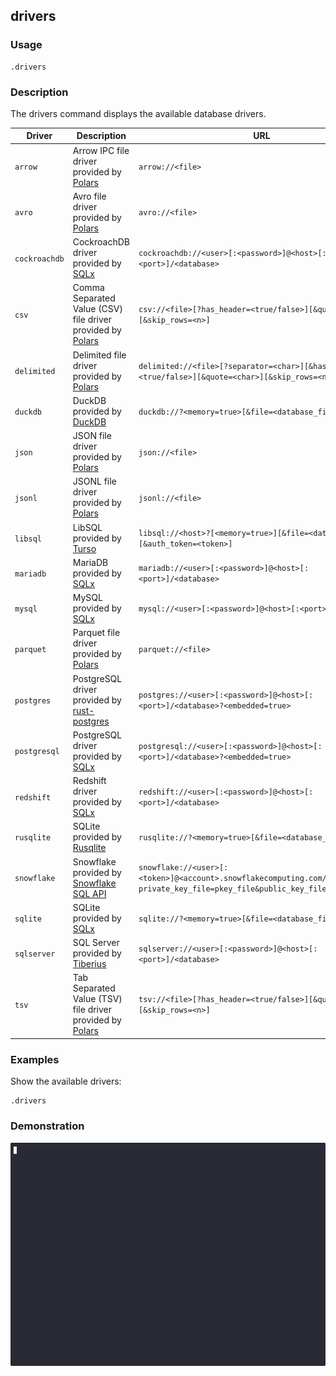 ## drivers

### Usage

```text
.drivers
```

### Description

The drivers command displays the available database drivers.

| Driver        | Description                                                                                            | URL                                                                                                                       |
|---------------|--------------------------------------------------------------------------------------------------------|---------------------------------------------------------------------------------------------------------------------------|
| `arrow`       | Arrow IPC file driver provided by [Polars](https://github.com/pola-rs/polars)                          | `arrow://<file>`                                                                                                          |
| `avro`        | Avro file driver provided by [Polars](https://github.com/pola-rs/polars)                               | `avro://<file>`                                                                                                           |
| `cockroachdb` | CockroachDB driver provided by [SQLx](https://github.com/launchbadge/sqlx)                             | `cockroachdb://<user>[:<password>]@<host>[:<port>]/<database>`                                                            |
| `csv`         | Comma Separated Value (CSV) file driver provided by [Polars](https://github.com/pola-rs/polars)        | `csv://<file>[?has_header=<true/false>][&quote=<char>][&skip_rows=<n>]`                                                   |
| `delimited`   | Delimited file driver provided by [Polars](https://github.com/pola-rs/polars)                          | `delimited://<file>[?separator=<char>][&has_header=<true/false>][&quote=<char>][&skip_rows=<n>]`                          |
| `duckdb`      | DuckDB provided by [DuckDB](https://duckdb.org/)                                                       | `duckdb://?<memory=true>[&file=<database_file>]`                                                                          |
| `json`        | JSON file driver provided by [Polars](https://github.com/pola-rs/polars)                               | `json://<file>`                                                                                                           |
| `jsonl`       | JSONL file driver provided by [Polars](https://github.com/pola-rs/polars)                              | `jsonl://<file>`                                                                                                          |
| `libsql`      | LibSQL provided by [Turso](https://github.com/tursodatabase/libsql)                                    | `libsql://<host>?[<memory=true>][&file=<database_file>][&auth_token=<token>]`                                             |
| `mariadb`     | MariaDB provided by [SQLx](https://github.com/launchbadge/sqlx)                                        | `mariadb://<user>[:<password>]@<host>[:<port>]/<database>`                                                                |
| `mysql`       | MySQL provided by [SQLx](https://github.com/launchbadge/sqlx)                                          | `mysql://<user>[:<password>]@<host>[:<port>]/<database>`                                                                  |
| `parquet`     | Parquet file driver provided by [Polars](https://github.com/pola-rs/polars)                            | `parquet://<file>`                                                                                                        |
| `postgres`    | PostgreSQL driver provided by [rust-postgres](https://github.com/sfackler/rust-postgres)               | `postgres://<user>[:<password>]@<host>[:<port>]/<database>?<embedded=true>`                                               |
| `postgresql`  | PostgreSQL driver provided by [SQLx](https://github.com/launchbadge/sqlx)                              | `postgresql://<user>[:<password>]@<host>[:<port>]/<database>?<embedded=true>`                                             |
| `redshift`    | Redshift driver provided by [SQLx](https://github.com/launchbadge/sqlx)                                | `redshift://<user>[:<password>]@<host>[:<port>]/<database>`                                                               |
| `rusqlite`    | SQLite provided by [Rusqlite](https://github.com/rusqlite/rusqlite?tab=readme-ov-file#rusqlite)        | `rusqlite://?<memory=true>[&file=<database_file>]`                                                                        |
| `snowflake`   | Snowflake provided by [Snowflake SQL API](https://docs.snowflake.com/en/developer-guide/sql-api/index) | `snowflake://<user>[:<token>]@<account>.snowflakecomputing.com/[?private_key_file=pkey_file&public_key_file=pubkey_file]` |
| `sqlite`      | SQLite provided by [SQLx](https://github.com/launchbadge/sqlx)                                         | `sqlite://?<memory=true>[&file=<database_file>]`                                                                          |
| `sqlserver`   | SQL Server provided by [Tiberius](https://github.com/prisma/tiberius)                                  | `sqlserver://<user>[:<password>]@<host>[:<port>]/<database>`                                                              |
| `tsv`         | Tab Separated Value (TSV) file driver provided by [Polars](https://github.com/pola-rs/polars)          | `tsv://<file>[?has_header=<true/false>][&quote=<char>][&skip_rows=<n>]`                                                   |

### Examples

Show the available drivers:

```text
.drivers
```

### Demonstration

![](./demo.gif)
